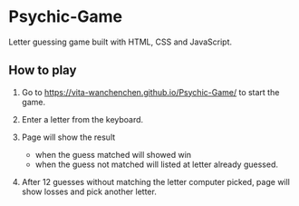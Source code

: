 # Psychic-Game

Letter guessing game built with HTML, CSS and JavaScript.

## How to play

1. Go to https://vita-wanchenchen.github.io/Psychic-Game/ to start the game.

2. Enter a letter from the keyboard.

3. Page will show the result
   - when the guess matched will showed win
   - when the guess not matched will listed at letter already guessed.

4. After 12 guesses without matching the letter computer picked, page will show losses and pick another letter.
